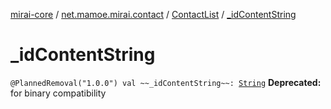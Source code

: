 [mirai-core](../../index.md) / [net.mamoe.mirai.contact](../index.md) / [ContactList](index.md) / [_idContentString](./_id-content-string.md)

# _idContentString

`@PlannedRemoval("1.0.0") val ~~_idContentString~~: `[`String`](https://kotlinlang.org/api/latest/jvm/stdlib/kotlin/-string/index.html)
**Deprecated:** for binary compatibility

